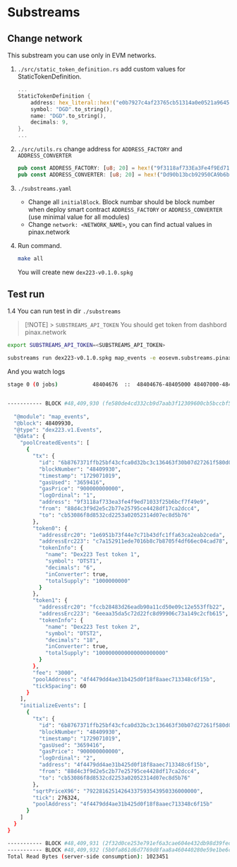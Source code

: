 # Substreams

## Change network

This substream you can use only in EVM networks.

1. `./src/static_token_definition.rs` add custom values for StaticTokenDefinition.

   ```rust
   ...
   StaticTokenDefinition {
       address: hex_literal::hex!("e0b7927c4af23765cb51314a0e0521a9645f0e2a").to_vec(),
       symbol: "DGD".to_string(),
       name: "DGD".to_string(),
       decimals: 9,
   },
   ...

   ```

2. `./src/utils.rs` change address for `ADDRESS_FACTORY` and `ADDRESS_CONVERTER`

   ```rust
   pub const ADDRESS_FACTORY: [u8; 20] = hex!("9f3118af733Ea3Fe4f9Ed71033F25B6bcF7F49e9"); // EOS mainnet
   pub const ADDRESS_CONVERTER: [u8; 20] = hex!("Dd90b13bcb92950CA9b6b3e0407d439533eA0df2"); //  EOS mainnet
   ```

3. `./substreams.yaml`

   - Change all `initialBlock`. Block numbar should be block number when deploy smart contract `ADDRESS_FACTORY` or `ADDRESS_CONVERTER` (use minimal value for all modules)
   - Change `network: <NETWORK_NAME>`, you can find actual values in pinax.network

4. Run command.

   ```bash
   make all
   ```

   You will create new `dex223-v0.1.0.spkg`

## Test run

1.4 You can run test in dir `./substreams`

> [!NOTE] > `SUBSTREAMS_API_TOKEN` You should get token from dashbord pinax.network

```bash
export SUBSTREAMS_API_TOKEN=<SUBSTREAMS_API_TOKEN>
```

```bash
substreams run dex223-v0.1.0.spkg map_events -e eosevm.substreams.pinax.network:443 --start-block 48409930 --stop-block +3
```

And you watch logs

```bash
stage 0 (0 jobs)           48404676  ::  48404676-48405000 48407000-48408000


----------- BLOCK #48,409,930 (fe580de4cd332cb9d7aab3f12309600cb5bccbf5f9bbe33cfae79ceef614c8d1) ---------------
                                                                                                                {
  "@module": "map_events",
  "@block": 48409930,
  "@type": "dex223.v1.Events",
  "@data": {
    "poolCreatedEvents": [
      {
        "tx": {
          "id": "6b8767371ffb25bf43cfca0d32bc3c136463f30b07d27261f580d08d4873a525",
          "blockNumber": "48409930",
          "timestamp": "1729071019",
          "gasUsed": "3659416",
          "gasPrice": "900000000000",
          "logOrdinal": "1",
          "address": "9f3118af733ea3fe4f9ed71033f25b6bcf7f49e9",
          "from": "88d4c3f9d2e5c2b77e25795ce4428df17ca2dcc4",
          "to": "cb53086f8d8532cd2253a02052314d07ec8d5b76"
        },
        "token0": {
          "addressErc20": "1e6951b73f44e7c71b43dfc1ffa63ca2eab2ceda",
          "addressErc223": "c7a152911ede7016b8c7b8705f4df66ec04cad78",
          "tokenInfo": {
            "name": "Dex223 Test token 1",
            "symbol": "DTST1",
            "decimals": "6",
            "inConverter": true,
            "totalSupply": "1000000000"
          }
        },
        "token1": {
          "addressErc20": "fccb28483d26eadb90a11cd50e09c12e553ffb22",
          "addressErc223": "6eeaa35da5c72d22fc8d99906c73a149c2cfb615",
          "tokenInfo": {
            "name": "Dex223 Test token 2",
            "symbol": "DTST2",
            "decimals": "18",
            "inConverter": true,
            "totalSupply": "1000000000000000000000"
          }
        },
        "fee": "3000",
        "poolAddress": "4f4479dd4ae31b425d0f18f8aaec713348c6f15b",
        "tickSpacing": 60
      }
    ],
    "initializeEvents": [
      {
        "tx": {
          "id": "6b8767371ffb25bf43cfca0d32bc3c136463f30b07d27261f580d08d4873a525",
          "blockNumber": "48409930",
          "timestamp": "1729071019",
          "gasUsed": "3659416",
          "gasPrice": "900000000000",
          "logOrdinal": "2",
          "address": "4f4479dd4ae31b425d0f18f8aaec713348c6f15b",
          "from": "88d4c3f9d2e5c2b77e25795ce4428df17ca2dcc4",
          "to": "cb53086f8d8532cd2253a02052314d07ec8d5b76"
        },
        "sqrtPriceX96": "79228162514264337593543950336000000",
        "tick": 276324,
        "poolAddress": "4f4479dd4ae31b425d0f18f8aaec713348c6f15b"
      }
    ]
  }
}

----------- BLOCK #48,409,931 (2f32d0ce253e791ef6a3cae604e432db98d39fed7e4ab6954120a3d6a77d2d75) ---------------
----------- BLOCK #48,409,932 (5b0fa861d6d7769d8faa8a460440280e59e1be6c2ea389e587716b83f246b295) ---------------
Total Read Bytes (server-side consumption): 1023451
```
